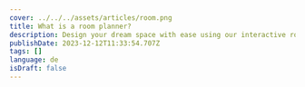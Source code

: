 ```yaml
---
cover: ../../../assets/articles/room.png
title: What is a room planner?
description: Design your dream space with ease using our interactive room planner in both 2D and 3D.
publishDate: 2023-12-12T11:33:54.707Z
tags: []
language: de
isDraft: false
---
```

